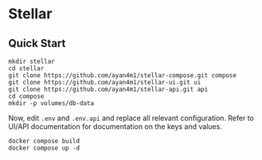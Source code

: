 # Stellar

## Quick Start

    mkdir stellar
    cd stellar
    git clone https://github.com/ayan4m1/stellar-compose.git compose
    git clone https://github.com/ayan4m1/stellar-ui.git ui
    git clone https://github.com/ayan4m1/stellar-api.git api
    cd compose
    mkdir -p volumes/db-data

Now, edit `.env` and `.env.api` and replace all relevant configuration. Refer to UI/API documentation for documentation on the keys and values.

    docker compose build
    docker compose up -d
